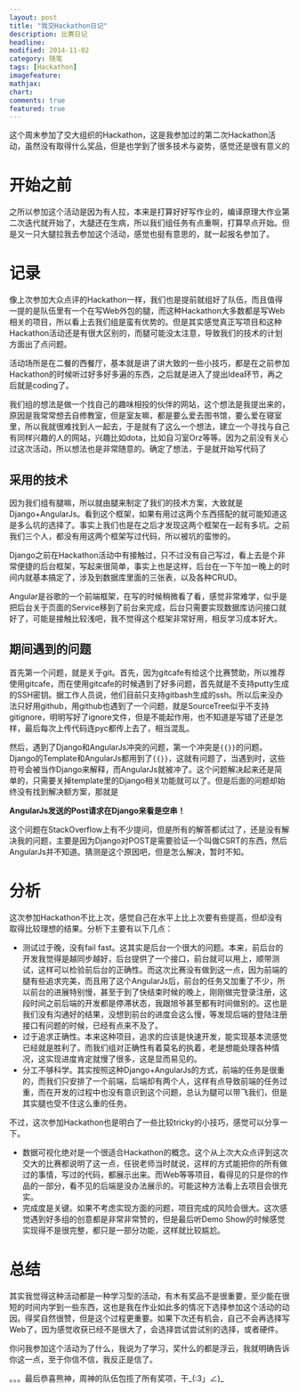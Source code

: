 ```yaml
---
layout: post
title: "我交Hackathon日记"
description: 比赛日记
headline: 
modified: 2014-11-02
category: 随笔
tags: [Hackathon]
imagefeature: 
mathjax: 
chart: 
comments: true
featured: true
---
```


这个周末参加了交大组织的Hackathon，这是我参加过的第二次Hackathon活动，虽然没有取得什么奖品，但是也学到了很多技术与姿势，感觉还是很有意义的

# 开始之前

之所以参加这个活动是因为有人拉，本来是打算好好写作业的，编译原理大作业第二次迭代就开始了，大腿还在生病，所以我们组任务有点重啊，打算早点开始。但是又一只大腿拉我去参加这个活动，感觉也挺有意思的，就一起报名参加了。

# 记录

像上次参加大众点评的Hackathon一样，我们也是提前就组好了队伍，而且值得一提的是队伍里有一个在写Web外包的腿，而这种Hackathon大多数都是写Web相关的项目，所以看上去我们组是蛮有优势的。但是其实感觉真正写项目和这种Hackathon活动还是有很大区别的，而腿可能没太注意，导致我们的技术的计划方面出了点问题。

活动场所是在二餐的西餐厅，基本就是讲了讲大致的一些小技巧，都是在之前参加Hackathon的时候听过好多好多遍的东西，之后就是进入了提出Idea环节，再之后就是coding了。

我们组的想法是做一个找自己的趣味相投的伙伴的网站，这个想法是我提出来的，原因是我常常想去自修教室，但是室友嘛，都是要么爱去图书馆，要么爱在寝室里，所以我就很难找到人一起去，于是就有了这么一个想法，建立一个寻找与自己有同样兴趣的人的网站，兴趣比如dota，比如自习室Orz等等。因为之前没有关心过这次活动，所以想法也是非常随意的。确定了想法，于是就开始写代码了

## 采用的技术

因为我们组有腿嘛，所以就由腿来制定了我们的技术方案，大致就是Django+AngularJs。看到这个框架，如果有用过这两个东西搭配的就可能知道这是多么坑的选择了。事实上我们也是在之后才发现这两个框架在一起有多坑。之前我们三个人，都没有用这两个框架写过代码，所以被坑的蛮惨的。

Django之前在Hackathon活动中有接触过，只不过没有自己写过，看上去是个非常便捷的后台框架，写起来很简单，事实上也是这样，后台在一下午加一晚上的时间内就基本搞定了，涉及到数据库里面的三张表，以及各种CRUD。

Angular是谷歌的一个前端框架，在写的时候稍微看了看，感觉非常难学，似乎是把后台关于页面的Service移到了前台来完成，后台只需要实现数据库访问接口就好了，可能是接触比较浅吧，我不觉得这个框架非常好用，相反学习成本好大。

## 期间遇到的问题

首先第一个问题，就是关于git。首先，因为gitcafe有给这个比赛赞助，所以推荐使用gitcafe，而在使用gitcafe的时候遇到了好多问题，首先就是不支持putty生成的SSH密钥。据工作人员说，他们目前只支持gitbash生成的ssh。所以后来没办法只好用github，用github也遇到了一个问题，就是SourceTree似乎不支持gitignore，明明写好了ignore文件，但是不能起作用，也不知道是写错了还是怎样，最后每次上传代码连pyc都传上去了，相当混乱。

然后，遇到了Django和AngularJs冲突的问题，第一个冲突是`{{}}`的问题。Django的Template和AngularJs都用到了`{{}}`，这就有问题了，当遇到时，这些符号会被当作Django来解释，而AngularJs就被冲了。这个问题解决起来还是简单的，只需要关掉template里的Django相关功能就可以了。但是后面的问题却始终没有找到解决额方案，那就是

**AngularJs发送的Post请求在Django来看是空串！**

这个问题在StackOverflow上有不少提问，但是所有的解答都试过了，还是没有解决我的问题，主要是因为Django对POST是需要验证一个叫做CSRT的东西，然后AngularJs并不知道。猜测是这个原因吧，但是怎么解决，暂时不知。

# 分析

这次参加Hackathon不比上次，感觉自己在水平上比上次要有些提高，但却没有取得比较理想的结果。分析下主要有以下几点：

- 测试过于晚，没有fail fast。这其实是后台一个很大的问题。本来，前后台的开发我觉得是越同步越好，后台提供了一个接口，前台就可以用上，顺带测试，这样可以检验前后台的正确性。而这次比赛没有做到这一点，因为前端的腿有些追求完美，而且用了这个AngularJs后，前台的任务又加重了不少，所以前台的进展特别慢，甚至于到了快结束时候的晚上，刚刚做完登录注册，这段时间之前后端的开发都是停滞状态，我跟旭爷甚至都有时间做别的。这也是我们没有沟通好的结果，没想到前台的进度会这么慢，等发现后端的登陆注册接口有问题的时候，已经有点来不及了。
- 过于追求正确性。本来这种项目，追求的应该是快速开发，能实现基本流感觉已经就是胜利了。而我们组对正确性有着莫名的执着，老是想能处理各种情况，这实现进度肯定就慢了很多，这是显而易见的。
- 分工不够科学。其实按照这种Django+AngularJs的方式，前端的任务是很重的，而我们只安排了一个前端，后端却有两个人，这样有点导致前端的任务过重，而在开发的过程中也没有意识到这个问题，总认为腿可以带飞我们，但是其实腿也受不住这么重的任务。

不过，这次参加Hackathon也是明白了一些比较tricky的小技巧，感觉可以分享一下。

- 数据可视化绝对是一个很适合Hackathon的概念。这个从上次大众点评到这次交大的比赛都说明了这一点，任锐老师当时就说，这样的方式能把你的所有做过的事情，写过的代码，都展示出来。而Web等等项目，看得见的只是你的作品的一部分，看不见的后端是没办法展示的。可能这种方法看上去项目会很充实。
- 完成度是关键。如果不考虑实现方面的问题，项目完成的风险会很大。这次感觉遇到好多组的创意都是非常非常赞的，但是最后听Demo Show的时候感觉实现得不是很完整，都只是一部分功能，这样就比较尴尬。


# 总结

其实我觉得这种活动都是一种学习型的活动，有木有奖品不是很重要，至少能在很短的时间内学到一些东西，这也是我在作业如此多的情况下选择参加这个活动的动因。得奖自然很赞，但是这个过程更重要。如果下次还有机会，自己不会再选择写Web了，因为感觉收获已经不是很大了，会选择尝试尝试别的选择，或者硬件。

你问我参加这个活动为了什么，我说为了学习，奖什么的都是浮云，我就明确告诉你这一点，至于你信不信，我反正是信了。

。。。最后恭喜熊神，周神的队伍包揽了所有奖项，干_(:3」∠)_
